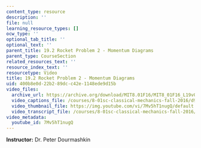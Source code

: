 ```yaml
---
content_type: resource
description: ''
file: null
learning_resource_types: []
ocw_type: ''
optional_tab_title: ''
optional_text: ''
parent_title: 19.2 Rocket Problem 2 - Momentum Diagrams
parent_type: CourseSection
related_resources_text: ''
resource_index_text: ''
resourcetype: Video
title: 19.2 Rocket Problem 2 - Momentum Diagrams
uid: 400b8e0d-22b2-89dc-c42e-1148ede9d15b
video_files:
  archive_url: https://archive.org/download/MIT8.01F16/MIT8_01F16_L19v02_360p.mp4
  video_captions_file: /courses/8-01sc-classical-mechanics-fall-2016/d9dc01f3f8765f91a97000f49a5a27ef_7Mv5hT1nugQ.vtt
  video_thumbnail_file: https://img.youtube.com/vi/7Mv5hT1nugQ/default.jpg
  video_transcript_file: /courses/8-01sc-classical-mechanics-fall-2016/ed7ec4696def006870a2b5d64b7c096f_7Mv5hT1nugQ.pdf
video_metadata:
  youtube_id: 7Mv5hT1nugQ
---
```


**Instructor:** Dr. Peter Dourmashkin